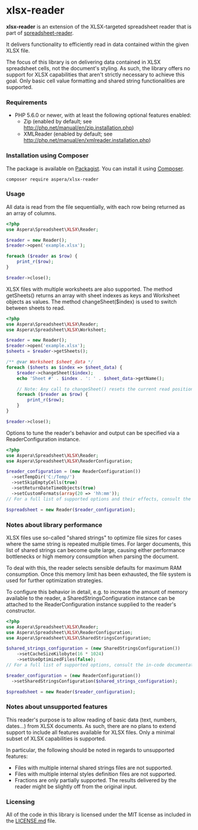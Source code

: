 # xlsx-reader

__xlsx-reader__ is an extension of the XLSX-targeted spreadsheet reader that is part of [spreadsheet-reader](https://github.com/nuovo/spreadsheet-reader). 

It delivers functionality to efficiently read in data contained within the given XLSX file.

The focus of this library is on delivering data contained in XLSX spreadsheet cells, not the document's styling.
As such, the library offers no support for XLSX capabilities that aren't strictly necessary to achieve this goal.
Only basic cell value formatting and shared string functionalities are supported.

### Requirements
*  PHP 5.6.0 or newer, with at least the following optional features enabled:
    *  Zip (enabled by default; see <http://php.net/manual/en/zip.installation.php>)
    *  XMLReader (enabled by default; see <http://php.net/manual/en/xmlreader.installation.php>)

### Installation using Composer
The package is available on [Packagist](https://packagist.org/packages/aspera/xlsx-reader).
You can install it using [Composer](https://getcomposer.org/).

```
composer require aspera/xlsx-reader
```

### Usage

All data is read from the file sequentially, with each row being returned as an array of columns.

```php
<?php
use Aspera\Spreadsheet\XLSX\Reader;

$reader = new Reader();
$reader->open('example.xlsx');

foreach ($reader as $row) {
    print_r($row);
}

$reader->close();
```

XLSX files with multiple worksheets are also supported.
The method getSheets() returns an array with sheet indexes as keys and Worksheet objects as values.
The method changeSheet($index) is used to switch between sheets to read.

```php
<?php
use Aspera\Spreadsheet\XLSX\Reader;
use Aspera\Spreadsheet\XLSX\Worksheet;

$reader = new Reader();
$reader->open('example.xlsx');
$sheets = $reader->getSheets();

/** @var Worksheet $sheet_data */
foreach ($sheets as $index => $sheet_data) {
    $reader->changeSheet($index);
    echo 'Sheet #' . $index . ': ' . $sheet_data->getName();

    // Note: Any call to changeSheet() resets the current read position to the beginning of the selected sheet.
    foreach ($reader as $row) {
        print_r($row);
    }
}

$reader->close();
```

Options to tune the reader's behavior and output can be specified via a ReaderConfiguration instance.

```php
<?php
use Aspera\Spreadsheet\XLSX\Reader;
use Aspera\Spreadsheet\XLSX\ReaderConfiguration;

$reader_configuration = (new ReaderConfiguration())
  ->setTempDir('C:/Temp/')
  ->setSkipEmptyCells(true)
  ->setReturnDateTimeObjects(true)
  ->setCustomFormats(array(20 => 'hh:mm'));
// For a full list of supported options and their effects, consult the in-code documentation of ReaderConfiguration.

$spreadsheet = new Reader($reader_configuration);
```

### Notes about library performance
XLSX files use so-called "shared strings" to optimize file sizes for cases where the same string is repeated multiple times.
For larger documents, this list of shared strings can become quite large, causing either performance bottlenecks or
high memory consumption when parsing the document.

To deal with this, the reader selects sensible defaults for maximum RAM consumption. Once this memory limit has been
exhausted, the file system is used for further optimization strategies.

To configure this behavior in detail, e.g. to increase the amount of memory available to the reader, a SharedStringsConfiguration
instance can be attached to the ReaderConfiguration instance supplied to the reader's constructor.

```php
<?php
use Aspera\Spreadsheet\XLSX\Reader;
use Aspera\Spreadsheet\XLSX\ReaderConfiguration;
use Aspera\Spreadsheet\XLSX\SharedStringsConfiguration;

$shared_strings_configuration = (new SharedStringsConfiguration())
    ->setCacheSizeKilobyte(16 * 1024)
    ->setUseOptimizedFiles(false);
// For a full list of supported options, consult the in-code documentation of SharedStringsConfiguration.

$reader_configuration = (new ReaderConfiguration())
  ->setSharedStringsConfiguration($shared_strings_configuration);

$spreadsheet = new Reader($reader_configuration);
```

### Notes about unsupported features
This reader's purpose is to allow reading of basic data (text, numbers, dates...) from XLSX documents. As such,
there are no plans to extend support to include all features available for XLSX files. Only a minimal
subset of XLSX capabilities is supported.

In particular, the following should be noted in regards to unsupported features:
- Files with multiple internal shared strings files are not supported.
- Files with multiple internal styles definition files are not supported.
- Fractions are only partially supported. The results delivered by the reader might be slightly off from the original input.

### Licensing
All of the code in this library is licensed under the MIT license as included in the [LICENSE.md](LICENSE.md) file.